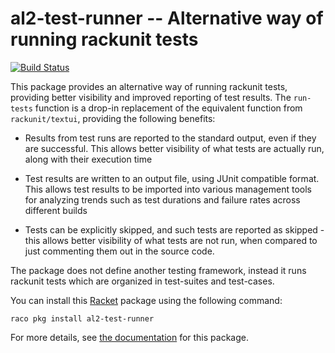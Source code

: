 # al2-test-runner -- Alternative way of running rackunit tests

[![Build Status](https://dev.azure.com/alexharsanyi0641/racket-packages/_apis/build/status/alex-hhh.al2-test-runner?branchName=master)](https://dev.azure.com/alexharsanyi0641/racket-packages/_build/latest?definitionId=9&branchName=master)

This package provides an alternative way of running rackunit tests, providing
better visibility and improved reporting of test results. The `run-tests`
function is a drop-in replacement of the equivalent function from
`rackunit/textui`, providing the following benefits:

* Results from test runs are reported to the standard output, even if they are
  successful. This allows better visibility of what tests are actually run,
  along with their execution time

* Test results are written to an output file, using JUnit compatible
  format. This allows test results to be imported into various management
  tools for analyzing trends such as test durations and failure rates across
  different builds

* Tests can be explicitly skipped, and such tests are reported as skipped -
  this allows better visibility of what tests are not run, when compared to
  just commenting them out in the source code.

The package does not define another testing framework, instead it runs
rackunit tests which are organized in test-suites and test-cases.

You can install this [Racket](https://racket-lang.org) package using the
following command:

```
raco pkg install al2-test-runner
```

For more details, see [the
documentation](https://docs.racket-lang.org/al2-test-runner/index.html)
for this package.
